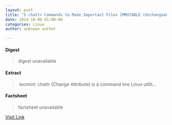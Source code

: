 ```yaml
---
layout: post
title: "5 chattr Commands to Make Important Files IMMUTABLE (Unchangeable) in Linux"
date: 2014-10-06 01:00:00
categories: Linux
author: unknown author

---
```



#### Digest
>digest unavailable

#### Extract
>&nbsp;tecmint: chattr (Change Attribute) is a command line Linux utilit...

#### Factsheet
>factsheet unavailable

[Visit Link](http://www.linuxtoday.com/upload/5-chattr-commands-to-make-important-files-immutable-unchangeable-in-linux-141004025008.html)


